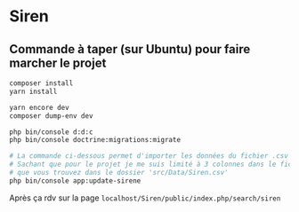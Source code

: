 # Siren

## Commande à taper (sur Ubuntu) pour faire marcher le projet
```bash
composer install
yarn install

yarn encore dev
composer dump-env dev

php bin/console d:d:c 
php bin/console doctrine:migrations:migrate

# La commande ci-dessous permet d'importer les données du fichier .csv dans la base de données.
# Sachant que pour le projet je me suis limité à 3 colonnes dans le fichier (de la mise à jour du 29 mars) 
# que vous trouvez dans le dossier 'src/Data/Siren.csv'
php bin/console app:update-sirene
```
Après ça rdv sur la page `localhost/Siren/public/index.php/search/siren`
